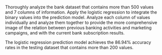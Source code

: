 Thoroughly analyze the bank dataset that contains more than 500 values and 7 columns of information. Apply the logistic regression to integrate the binary values into the
prediction model. Analyze each column of values individually and analyze them together to provide the more comprehensive image of the relation between previous banking activities and marketing campaigns, and with the current bank subscription results.

The logistic regression prediction model achieves the 86.94% accuracy rates in the testing dataset that contains more than 200 values. 
